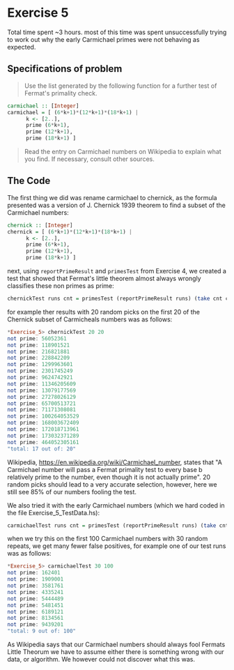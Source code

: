 # Exercise 5 
Total time spent ~3 hours.
most of this time was spent unsuccessfully trying to work out why the early Carmichael primes were not behaving as expected.

## Specifications of problem ##
> Use the list generated by the following function for a further test of Fermat's primality check.

````haskell
carmichael :: [Integer]
carmichael = [ (6*k+1)*(12*k+1)*(18*k+1) | 
      k <- [2..], 
      prime (6*k+1), 
      prime (12*k+1), 
      prime (18*k+1) ]
````
>Read the entry on Carmichael numbers on Wikipedia to explain what you find. If necessary, consult other sources.

## The Code
The first thing we did was rename carmichael to chernick, as the formula presented was a version of J. Chernick 1939 theorem to find a subset of the Carmichael numbers:

```` haskell
chernick :: [Integer]
chernick = [ (6*k+1)*(12*k+1)*(18*k+1) | 
      k <- [2..], 
      prime (6*k+1), 
      prime (12*k+1), 
      prime (18*k+1) ]
````

next, using `reportPrimeResult` and `primesTest` from Exercise 4, we created a test that showed that Fermat's little theorem almost always wrongly classifies these non primes as prime: 

```` haskell
chernickTest runs cnt = primesTest (reportPrimeResult runs) (take cnt chernick)
```` 

for example ther results with 20 random picks on the first 20 of the Chernick subset of Carmicheals numbers was as follows:

```` haskell
*Exercise_5> chernickTest 20 20
not prime: 56052361
not prime: 118901521
not prime: 216821881
not prime: 228842209
not prime: 1299963601
not prime: 2301745249
not prime: 9624742921
not prime: 11346205609
not prime: 13079177569
not prime: 27278026129
not prime: 65700513721
not prime: 71171308081
not prime: 100264053529
not prime: 168003672409
not prime: 172018713961
not prime: 173032371289
not prime: 464052305161
"total: 17 out of: 20"
````
Wikipedia, https://en.wikipedia.org/wiki/Carmichael_number, states that "A Carmichael number will pass a Fermat primality test to every base b relatively prime to the number, even though it is not actually prime". 20 random picks should lead to a very accurate selection, however, here we still see 85% of our numbers fooling the test.

We also tried it with the early Carmichael numbers (which we hard coded in the file Exercise_5_TestData.hs):

````haskell
carmichaelTest runs cnt = primesTest (reportPrimeResult runs) (take cnt firstCarmichaels)
````

when we try this on the first 100 Carmichael numbers with 30 random repeats, we get many fewer false positives, for example one of our test runs was as follows:
````haskell
*Exercise_5> carmichaelTest 30 100
not prime: 162401
not prime: 1909001
not prime: 3581761
not prime: 4335241
not prime: 5444489
not prime: 5481451
not prime: 6189121
not prime: 8134561
not prime: 9439201
"total: 9 out of: 100"
````

As Wikipedia says that our Carmichael numbers should always fool Fermats Little Theorum we have to assume either there is something wrong with our data, or algorithm. We however could not discover what this was.